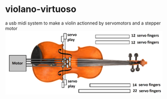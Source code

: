 # violano-virtuoso
a usb midi system to make a violin actionned by servomotors and a stepper motor
![schemas project](https://raw.githubusercontent.com/glloq/violano-virtuoso/main/img/violano%20virtuoso%20midi%20-%20Copie.png)
